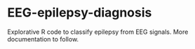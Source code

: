 # EEG-epilepsy-diagnosis

Explorative R code to classify epilepsy from EEG signals. More documentation to follow.
